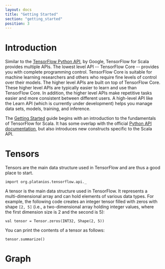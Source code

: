 ```yaml
---
layout: docs
title: "Getting Started"
section: "getting_started"
position: 3
---
```


[tf_python]: https://www.tensorflow.org/get_started/get_started

# Introduction

Similar to the [TensorFlow Python API][tf_python], by Google, TensorFlow for Scala provides multiple APIs. The lowest
level API -- TensorFlow Core -- provides you with complete programming control. TensorFlow Core is suitable for machine
learning researchers and others who require fine levels of control over their models. The higher level APIs are built on
top of TensorFlow Core. These higher level APIs are typically easier to learn and use than TensorFlow Core. In addition,
the higher level APIs make repetitive tasks easier and more consistent between different users. A high-level API like
the Learn API (which is currently under development) helps you manage data sets, models, training, and inference.

The [Getting Started](#getting-started-1) guide begins with an introduction to the fundamentals of TensorFlow for Scala. 
It has some overlap with the official [Python API documentation][tf_python], but also introduces new constructs specific 
to the Scala API.

# Tensors

Tensors are the main data structure used in TensorFlow and are thus a good place to start.

```tut:invisible
import org.platanios.tensorflow.api._
```

A tensor is the main data structure used in TensorFlow. It represents a multi-dimensional array and can hold elements of 
various data types. For example, the following code creates an integer tensor filled with zeros with shape `[2, 5]` 
(i.e., a two-dimensional array holding integer values, where the first dimension size is 2 and the second is 5):
```tut
val tensor = Tensor.zeros(INT32, Shape(2, 5))
```
You can print the contents of a tensor as follows:
```tut
tensor.summarize()
```

# Graph

